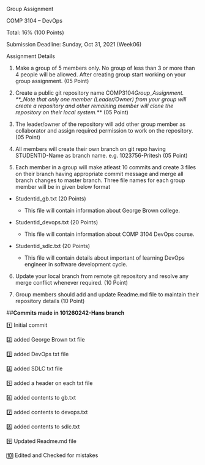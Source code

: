 Group Assignment

COMP 3104 – DevOps

Total: 16% (100 Points)

Submission Deadline: Sunday, Oct 31, 2021 (Week06)

Assignment Details

1. Make a group of 5 members only. No group of less than 3 or more
   than 4 people will be allowed. After creating group start working on
   your group assignment. (05 Point)

2. Create a public git repository name COMP3104*Group_Assignment.
   \*\*\_Note that only one member (Leader/Owner) from your group will create
   a repository and other remaining member will clone the repository on
   their local system.*\*\* (05 Point)

3. The leader/owner of the repository will add other group member as
   collaborator and assign required permission to work on the repository.
   (05 Point)

4. All members will create their own branch on git repo having
   STUDENTID-Name as branch name. e.g. 1023756-Pritesh (05 Point)

5. Each member in a group will make atleast 10 commits and create 3
   files on their branch having appropriate commit message and merge
   all branch changes to master branch.
   Three file names for each group member will be in given below format

- Studentid_gb.txt (20 Points)

  - This file will contain information about George Brown college.

- Studentid_devops.txt (20 Points)

  - This file will contain information about COMP 3104 DevOps course.

- Studentid_sdlc.txt (20 Points)
  - This file will contain details about important of learning DevOps engineer in software development cycle.

6. Update your local branch from remote git repository and resolve any
   merge conflict whenever required. (10 Point)

7. Group members should add and update Readme.md file to maintain
   their repository details (10 Point)

##**Commits made in 101260242-Hans branch**

:one: Initial commit

:two: added George Brown txt file

:three: added DevOps txt file

:four: added SDLC txt file

:five: added a header on each txt file

:six: added contents to gb.txt

:seven: added contents to devops.txt

:eight: added contents to sdlc.txt

:nine: Updated Readme.md file

:keycap_ten: Edited and Checked for mistakes
